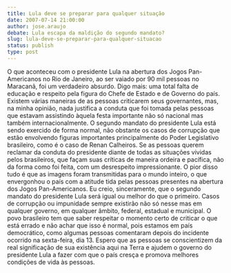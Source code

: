 ```yaml
---
title: Lula deve se preparar para qualquer situação
date: 2007-07-14 21:00:00
author: jose.araujo
debate: Lula escapa da maldição do segundo mandato?
slug: lula-deve-se-preparar-para-qualquer-situacao
status: publish 
type: post
---
```


O que aconteceu com o presidente Lula na abertura dos Jogos Pan-Americanos no Rio de Janeiro, ao ser vaiado por 90 mil pessoas no Maracanã, foi um verdadeiro absurdo. Digo mais: uma total falta de educação e respeito pela figura do Chefe de Estado e de Governo do país. Existem várias maneiras de as pessoas criticarem seus governantes, mas, na minha opinião, nada justifica a conduta que foi tomada pelas pessoas que estavam assistindo àquela festa importante não só nacional mas também internacionalmente. O segundo mandato do presidente Lula está sendo exercido de forma normal, não obstante os casos de corrupção que estão envolvendo figuras importantes principalmente do Poder Legislativo brasileiro, como é o caso de Renan Calheiros. Se as pessoas querem reclamar da conduta do presidente diante de todas as situações vividas pelos brasileiros, que façam suas críticas de maneira ordeira e pacífica, não da forma como foi feita, com um desrespeito impressionante. O pior disso tudo é que as imagens foram transmitidas para o mundo inteiro, o que envergonhou o país com a atitude tida pelas pessoas presentes na abertura dos Jogos Pan-Americanos. Eu creio, sinceramente, que o segundo mandato do presidente Lula será igual ou melhor do que o primeiro. Casos de corrupção ou impunidade sempre existirão não só nesse mas em qualquer governo, em qualquer âmbito, federal, estadual e municipal. O povo brasileiro tem que saber respeitar o momento certo de criticar o que está errado e não achar que isso é normal, pois estamos em país democrático, como algumas pessoas comentaram depois do incidente ocorrido na sexta-feira, dia 13. Espero que as pessoas se conscientizem da real significação de sua existência aqui na Terra e ajudem o governo do presidente Lula a fazer com que o país cresça e promova melhores condições de vida às pessoas.
